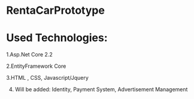 # RentaCarPrototype
# Used Technologies:
1.Asp.Net Core 2.2

2.EntityFramework Core

3.HTML , CSS, Javascript/Jquery

4. Will be added: Identity, Payment System, Advertisement Management
